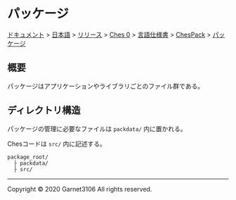 # パッケージ

[ドキュメント](../../../../../../index.md) > [日本語](../../../../../index.md) > [リリース](../../../../index.md) > [Ches 0](../../../index.md) > [言語仕様書](../../index.md) > [ChesPack](../index.md) > [パッケージ](./index.md)

## 概要

パッケージはアプリケーションやライブラリごとのファイル群である。

## ディレクトリ構造

パッケージの管理に必要なファイルは `packdata/` 内に置かれる。

Chesコードは `src/` 内に記述する。

```
package_root/
  ├ packdata/
  ├ src/
```

---

Copyright © 2020 Garnet3106 All rights reserved.
